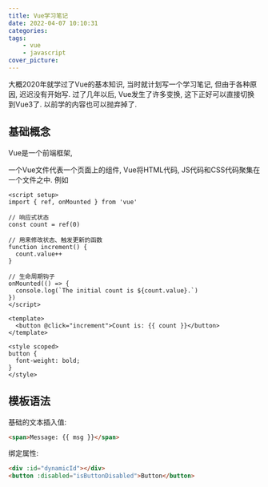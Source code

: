```yaml
---
title: Vue学习笔记
date: 2022-04-07 10:10:31
categories: 
tags:
    - vue
    - javascript
cover_picture: 
---
```



大概2020年就学过了Vue的基本知识, 当时就计划写一个学习笔记, 但由于各种原因, 迟迟没有开始写. 过了几年以后, Vue发生了许多变换, 这下正好可以直接切换到Vue3了. 以前学的内容也可以抛弃掉了.



基础概念
-----------

Vue是一个前端框架, 



一个Vue文件代表一个页面上的组件, Vue将HTML代码, JS代码和CSS代码聚集在一个文件之中. 例如

```vue
<script setup>
import { ref, onMounted } from 'vue'

// 响应式状态
const count = ref(0)

// 用来修改状态、触发更新的函数
function increment() {
  count.value++
}

// 生命周期钩子
onMounted(() => {
  console.log(`The initial count is ${count.value}.`)
})
</script>

<template>
  <button @click="increment">Count is: {{ count }}</button>
</template>

<style scoped>
button {
  font-weight: bold;
}
</style>
```


模板语法
--------------

基础的文本插入值:

```html
<span>Message: {{ msg }}</span>
```


绑定属性:

```html
<div :id="dynamicId"></div>
<button :disabled="isButtonDisabled">Button</button>
```

